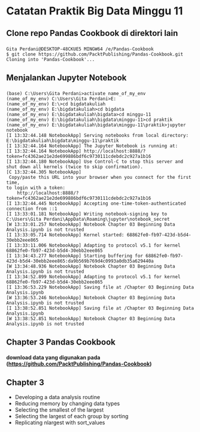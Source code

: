# Catatan Praktik Big Data Minggu 11
## Clone repo Pandas Cookbook di direktori lain
### 
	Gita Perdani@DESKTOP-48CKUE5 MINGW64 /e/Pandas-Cookbook
	$ git clone https://github.com/PacktPublishing/Pandas-Cookbook.git
	Cloning into 'Pandas-Cookbook'...

## Menjalankan Jupyter Notebook
### 
	(base) C:\Users\Gita Perdani>activate name_of_my_env
	(name_of_my_env) C:\Users\Gita Perdani>E:
	(name_of_my_env) E:\>cd bigdatakuliah
	(name_of_my_env) E:\bigdatakuliah>cd bigdata
	(name_of_my_env) E:\bigdatakuliah\bigdata>cd minggu-11
	(name_of_my_env) E:\bigdatakuliah\bigdata\minggu-11>cd praktik
	(name_of_my_env) E:\bigdatakuliah\bigdata\minggu-11\praktik>jupyter notebook
	[I 13:32:44.148 NotebookApp] Serving notebooks from local directory: E:\bigdatakuliah\bigdata\minggu-11\praktik
	[I 13:32:44.164 NotebookApp] The Jupyter Notebook is running at:
	[I 13:32:44.164 NotebookApp] http://localhost:8888/?token=fc4362ae21e2de699886bdf6c9730111cdebdc2c927a1b16
	[I 13:32:44.180 NotebookApp] Use Control-C to stop this server and shut down all kernels (twice to skip confirmation).
	[C 13:32:44.305 NotebookApp]
	 Copy/paste this URL into your browser when you connect for the first time,
    to login with a token:
        http://localhost:8888/?token=fc4362ae21e2de699886bdf6c9730111cdebdc2c927a1b16
	[I 13:32:44.445 NotebookApp] Accepting one-time-token-authenticated connection from ::1
	[I 13:33:01.181 NotebookApp] Writing notebook-signing key to C:\Users\Gita Perdani\AppData\Roaming\jupyter\notebook_secret
	[W 13:33:01.257 NotebookApp] Notebook Chapter 03 Beginning Data Analysis.ipynb is not trusted
	[I 13:33:05.714 NotebookApp] Kernel started: 68862fe0-fb97-423d-b5d4-30ebb2eee865
	[I 13:33:11.006 NotebookApp] Adapting to protocol v5.1 for kernel 68862fe0-fb97-423d-b5d4-30ebb2eee865
	[I 13:34:43.277 NotebookApp] Starting buffering for 68862fe0-fb97-423d-b5d4-30ebb2eee865:da9b569b769d4c0993a0db35a629440a
	[W 13:34:48.936 NotebookApp] Notebook Chapter 03 Beginning Data Analysis.ipynb is not trusted
	[I 13:34:52.899 NotebookApp] Adapting to protocol v5.1 for kernel 68862fe0-fb97-423d-b5d4-30ebb2eee865
	[I 13:36:53.229 NotebookApp] Saving file at /Chapter 03 Beginning Data Analysis.ipynb
	[W 13:36:53.246 NotebookApp] Notebook Chapter 03 Beginning Data Analysis.ipynb is not trusted
	[I 13:38:52.851 NotebookApp] Saving file at /Chapter 03 Beginning Data Analysis.ipynb
	[W 13:38:52.851 NotebookApp] Notebook Chapter 03 Beginning Data Analysis.ipynb is not trusted

## Chapter 3 Pandas Cookbook
#### download data yang digunakan pada (https://github.com/PacktPublishing/Pandas-Cookbook)

## Chapter 3
* Developing a data analysis routine
* Reducing memory by changing data types
* Selecting the smallest of the largest
* Selecting the largest of each group by sorting
* Replicating nlargest with sort_values